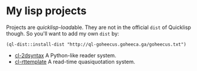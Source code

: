 # My lisp projects

Projects are *quicklisp-load*able. They are not in the official `dist` of Quicklisp though. So you'll want to add my own `dist` by:

```
(ql-dist::install-dist "http://ql-goheecus.goheeca.ga/goheecus.txt")
```

* [cl-2dsyntax](http://ql-goheecus.goheeca.ga/lisp/cl-2dsyntax/) A Python-like reader system.
* [cl-rttemplate](http://ql-goheecus.goheeca.ga/lisp/cl-rttemplate/) A read-time quasiquotation system.
